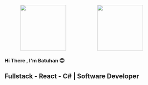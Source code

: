 <div style="display:flex">
<img src="https://i.giphy.com/bGgsc5mWoryfgKBx1u.webp" style="margin:auto;height:150px">

<img src="https://i.giphy.com/Z3VgQu8hkVeB1bakS9.webp" style="margin:auto;height:150px;">
</div>


### Hi There , I'm Batuhan :blush:

## Fullstack - React - C# | Software Developer
